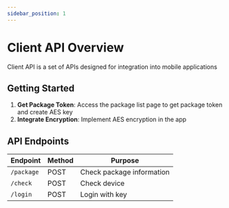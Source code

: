 ```yaml
---
sidebar_position: 1
---
```


# Client API Overview

Client API is a set of APIs designed for integration into mobile applications

## Getting Started

1. **Get Package Token**: Access the package list page to get package token and create AES key
2. **Integrate Encryption**: Implement AES encryption in the app

## API Endpoints

| Endpoint   | Method | Purpose                   |
| ---------- | ------ | ------------------------- |
| `/package` | POST   | Check package information |
| `/check`   | POST   | Check device              |
| `/login`   | POST   | Login with key            |
